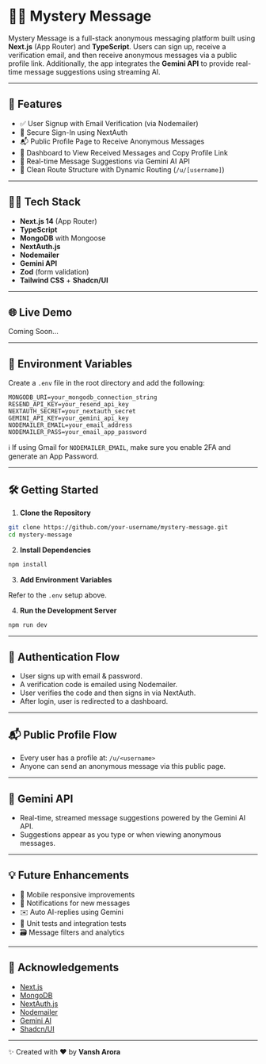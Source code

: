 # 🕵️‍♂️ Mystery Message

Mystery Message is a full-stack anonymous messaging platform built using **Next.js** (App Router) and **TypeScript**. Users can sign up, receive a verification email, and then receive anonymous messages via a public profile link. Additionally, the app integrates the **Gemini API** to provide real-time message suggestions using streaming AI.

---

## 🚀 Features

- ✅ User Signup with Email Verification (via Nodemailer)
- 🔐 Secure Sign-In using NextAuth
- 📬 Public Profile Page to Receive Anonymous Messages
- 🧾 Dashboard to View Received Messages and Copy Profile Link
- 🤖 Real-time Message Suggestions via Gemini AI API
- 🔗 Clean Route Structure with Dynamic Routing (`/u/[username]`)

---

## 🧑‍💻 Tech Stack

- **Next.js 14** (App Router)
- **TypeScript**
- **MongoDB** with Mongoose
- **NextAuth.js**
- **Nodemailer**
- **Gemini API**
- **Zod** (form validation)
- **Tailwind CSS** + **Shadcn/UI**

---

## 🌐 Live Demo

Coming Soon...

---

## 🔐 Environment Variables

Create a `.env` file in the root directory and add the following:

```env
MONGODB_URI=your_mongodb_connection_string
RESEND_API_KEY=your_resend_api_key
NEXTAUTH_SECRET=your_nextauth_secret
GEMINI_API_KEY=your_gemini_api_key
NODEMAILER_EMAIL=your_email_address
NODEMAILER_PASS=your_email_app_password
```

ℹ️ If using Gmail for `NODEMAILER_EMAIL`, make sure you enable 2FA and generate an App Password.

---

## 🛠️ Getting Started

1. **Clone the Repository**

```bash
git clone https://github.com/your-username/mystery-message.git
cd mystery-message
```

2. **Install Dependencies**

```bash
npm install
```

3. **Add Environment Variables**

Refer to the `.env` setup above.

4. **Run the Development Server**

```bash
npm run dev
```

---

## 🔄 Authentication Flow

- User signs up with email & password.
- A verification code is emailed using Nodemailer.
- User verifies the code and then signs in via NextAuth.
- After login, user is redirected to a dashboard.

---

## 📬 Public Profile Flow

- Every user has a profile at: `/u/<username>`
- Anyone can send an anonymous message via this public page.

---

## 🧠 Gemini API

- Real-time, streamed message suggestions powered by the Gemini AI API.
- Suggestions appear as you type or when viewing anonymous messages.

---

## 💡 Future Enhancements

- 📱 Mobile responsive improvements
- 🔔 Notifications for new messages
- ✉️ Auto AI-replies using Gemini
- 🧪 Unit tests and integration tests
- 🗃️ Message filters and analytics

---

## 🙌 Acknowledgements

- [Next.js](https://nextjs.org/)
- [MongoDB](https://mongodb.com/)
- [NextAuth.js](https://next-auth.js.org/)
- [Nodemailer](https://nodemailer.com/)
- [Gemini AI](https://ai.google.dev/)
- [Shadcn/UI](https://ui.shadcn.com/)

---

✨ Created with ❤️ by **Vansh Arora**
